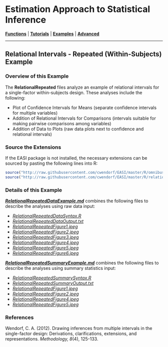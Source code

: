 # Estimation Approach to Statistical Inference

[**Functions**](../../Functions) | 
[**Tutorials**](../../Tutorials) | 
[**Examples**](../../Examples) | 
[**Advanced**](../../Advanced)

---

## Relational Intervals - Repeated (Within-Subjects) Example

### Overview of this Example

The **RelationalRepeated** files analyze an example of relational intervals for a single-factor within-subjects design. These analyses include the following:

- Plot of Confidence Intervals for Means (separate confidence intervals for multiple variables)
- Addition of Relational Intervals for Comparisons (intervals suitable for making pairwise comparisons among variables)
- Addition of Data to Plots (raw data plots next to confidence and relational intervals)

### Source the Extensions

If the EASI package is not installed, the necessary extensions can be sourced by pasting the following lines into R:
```r
source("http://raw.githubusercontent.com/cwendorf/EASI/master/R/omnibusExtension.R")
source("http://raw.githubusercontent.com/cwendorf/EASI/master/R/relationalExtension.R")
```

### Details of this Example
 
[_**RelationalRepeatedDataExample.md**_](./RelationalRepeatedDataExample.md) combines the following files to describe the analyses using raw data input:

- [_RelationalRepeatedDataSyntax.R_](./RelationalRepeatedDataSyntax.R)
- [_RelationalRepeatedDataOutput.txt_](./RelationalRepeatedDataOutput.txt)
- [_RelationalRepeatedFigure1.jpeg_](./RelationalRepeatedFigure1.jpeg)
- [_RelationalRepeatedFigure2.jpeg_](./RelationalRepeatedFigure2.jpeg)
- [_RelationalRepeatedFigure3.jpeg_](./RelationalRepeatedFigure3.jpeg)
- [_RelationalRepeatedFigure4.jpeg_](./RelationalRepeatedFigure4.jpeg)
- [_RelationalRepeatedFigure5.jpeg_](./RelationalRepeatedFigure5.jpeg)
- [_RelationalRepeatedFigure6.jpeg_](./RelationalRepeatedFigure6.jpeg)

[**_RelationalRepeatedSummaryExample.md_**](./RelationalRepeatedSummaryExample.md) combines the following files to describe the analyses using summary statistics input:

- [_RelationalRepeatedSummarySyntax.R_](./RelationalRepeatedSummarySyntax.R)
- [_RelationalRepeatedSummaryOutput.txt_](./RelationalRepeatedSummaryOutput.txt)
- [_RelationalRepeatedFigure1.jpeg_](./RelationalRepeatedFigure1.jpeg)
- [_RelationalRepeatedFigure2.jpeg_](./RelationalRepeatedFigure2.jpeg)
- [_RelationalRepeatedFigure4.jpeg_](./RelationalRepeatedFigure4.jpeg)
- [_RelationalRepeatedFigure5.jpeg_](./RelationalRepeatedFigure5.jpeg)

### References

Wendorf, C. A. (2012). Drawing inferences from multiple intervals in the single-factor design: Derivations, clarifications, extensions, and representations. _Methodology, 8_(4), 125-133.
